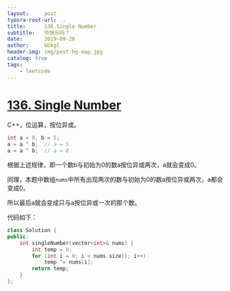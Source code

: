 ```yaml
---
layout:     post
typora-root-url: ..
title:      136.Single Number
subtitle:   你快乐吗？
date:       2019-09-26
author:     bbkgl
header-img: img/post-bg-map.jpg
catalog: true
tags:
    - leetcode
---
```


# [136. Single Number](https://leetcode-cn.com/problems/single-number/)

C++，位运算，按位异或。

```cpp
int a = 0, b = 5;
a = a ^ b;  // a = 5
a = a ^ b;  // a = 0
```

根据上述规律，即一个数b与初始为0的数a按位异或两次，a就会变成0。

同理，本题中数组`nums`中所有出现两次的数与初始为0的数a按位异或两次，a都会变成0。

所以最后a就会变成只与a按位异或一次的那个数。

代码如下：

```cpp
class Solution {
public:
    int singleNumber(vector<int>& nums) {
        int temp = 0;
        for (int i = 0; i < nums.size(); i++)
            temp ^= nums[i];
        return temp;
    }
};
```






